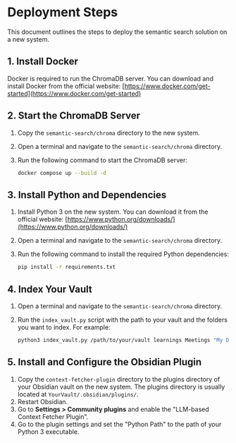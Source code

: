 # Deployment Steps

This document outlines the steps to deploy the semantic search solution on a new system.

## 1. Install Docker

Docker is required to run the ChromaDB server. You can download and install Docker from the official website: [https://www.docker.com/get-started](https://www.docker.com/get-started)

## 2. Start the ChromaDB Server

1.  Copy the `semantic-search/chroma` directory to the new system.
2.  Open a terminal and navigate to the `semantic-search/chroma` directory.
3.  Run the following command to start the ChromaDB server:

    ```bash
    docker compose up --build -d
    ```

## 3. Install Python and Dependencies

1.  Install Python 3 on the new system. You can download it from the official website: [https://www.python.org/downloads/](https://www.python.org/downloads/)
2.  Open a terminal and navigate to the `semantic-search/chroma` directory.
3.  Run the following command to install the required Python dependencies:

    ```bash
    pip install -r requirements.txt
    ```

## 4. Index Your Vault

1.  Open a terminal and navigate to the `semantic-search/chroma` directory.
2.  Run the `index_vault.py` script with the path to your vault and the folders you want to index. For example:

    ```bash
    python3 index_vault.py /path/to/your/vault learnings Meetings "My Daily Notes" my_prompts PWD
    ```

## 5. Install and Configure the Obsidian Plugin

1.  Copy the `context-fetcher-plugin` directory to the plugins directory of your Obsidian vault on the new system. The plugins directory is usually located at `YourVault/.obsidian/plugins/`.
2.  Restart Obsidian.
3.  Go to **Settings > Community plugins** and enable the "LLM-based Context Fetcher Plugin".
4.  Go to the plugin settings and set the "Python Path" to the path of your Python 3 executable.
